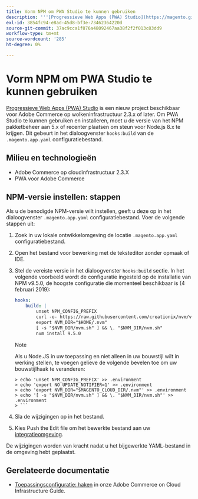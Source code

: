 ```yaml
---
title: Vorm NPM om PWA Studio te kunnen gebruiken
description: '''[Progressieve Web Apps (PWA) Studio](https://magento.github.io/pwa-studio/) is een nieuw project beschikbaar voor Adobe Commerce op wolkeninfrastructuur 2.3.x of later. Om PWA Studio te kunnen gebruiken en installeren, moet u de versie van het NPM pakketbeheer aan 5.x of recenter plaatsen om steun voor Node.js 8.x te krijgen. Dit wordt gedaan in de sectie ` haks:build'' van het `.magento.app.yaml `- configuratiedossier.'''
exl-id: 3854fc94-e8ad-45d8-bf3e-73462364220d
source-git-commit: 37ac9cca1f876a48092467aa38f2f2f013c83dd9
workflow-type: tm+mt
source-wordcount: '285'
ht-degree: 0%

---
```


# Vorm NPM om PWA Studio te kunnen gebruiken

[Progressieve Web Apps (PWA) Studio](https://magento.github.io/pwa-studio/) is een nieuw project beschikbaar voor Adobe Commerce op wolkeninfrastructuur 2.3.x of later. Om PWA Studio te kunnen gebruiken en installeren, moet u de versie van het NPM pakketbeheer aan 5.x of recenter plaatsen om steun voor Node.js 8.x te krijgen. Dit gebeurt in het dialoogvenster `hooks:build` van de `.magento.app.yaml` configuratiebestand.

## Milieu en technologieën

* Adobe Commerce op cloudinfrastructuur 2.3.X
* PWA voor Adobe Commerce

## NPM-versie instellen: stappen

Als u de benodigde NPM-versie wilt instellen, geeft u deze op in het dialoogvenster `.magento.app.yaml` configuratiebestand. Voer de volgende stappen uit:

1. Zoek in uw lokale ontwikkelomgeving de locatie `.magento.app.yaml` configuratiebestand.
1. Open het bestand voor bewerking met de teksteditor zonder opmaak of IDE.
1. Stel de vereiste versie in het dialoogvenster `hooks:build` sectie. In het volgende voorbeeld wordt de configuratie ingesteld op de installatie van NPM v9.5.0, de hoogste configuratie die momenteel beschikbaar is (4 februari 2019):

   ```yaml
   hooks:
       build: |
           unset NPM_CONFIG_PREFIX
           curl -o- https://raw.githubusercontent.com/creationix/nvm/v0.33.8/install.sh | bash
           export NVM_DIR="$HOME/.nvm"
           [ -s "$NVM_DIR/nvm.sh" ] && \. "$NVM_DIR/nvm.sh"
           nvm install 9.5.0
   ```

   >[!NOTE]
   >
   >Als u Node.JS in uw toepassing en niet alleen in uw bouwstijl wilt in werking stellen, te voegen gelieve de volgende bevelen toe om uw bouwstijlhaak te veranderen:
   > 
   ```
   > echo 'unset NPM_CONFIG_PREFIX' >> .environment
   > echo 'export NO_UPDATE_NOTIFIER=1' >> .environment
   > echo 'export NVM_DIR="$MAGENTO_CLOUD_DIR/.nvm"' >> .environment
   > echo '[ -s "$NVM_DIR/nvm.sh" ] && \. "$NVM_DIR/nvm.sh"' >> .environment
   > ```

1. Sla de wijzigingen op in het bestand.
1. Kies Push the Edit file om het bewerkte bestand aan uw [integratieomgeving](/help/announcements/adobe-commerce-announcements/integration-environment-enhancement-request-pro-and-starter.md).

De wijzigingen worden van kracht nadat u het bijgewerkte YAML-bestand in de omgeving hebt geplaatst.

## Gerelateerde documentatie

* [Toepassingsconfiguratie: haken](https://experienceleague.adobe.com/docs/commerce-cloud-service/user-guide/configure/app/properties/hooks-property.html) in onze Adobe Commerce on Cloud Infrastructure Guide.
